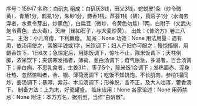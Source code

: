 序号：15947
名称：白矾丸
组成：白矾灰3钱，田父3钱，蛇蜕皮1条（炒令微黄），青黛1分，鹤虱1分，朱砂1分，麝香1钱，芦荟1钱（研），莨菪子1分（水淘去浮者，水煮令芽出，炒黑色），白扁豆（微炒，令黄色勿焦）1两，白附子（文武火炮令黄色，去火毒），天麻（锉如石子，与大麦炒黄）。
出处：《普济方》卷三八二。
主治：小儿脊疳，下利羸瘦。
加减：None
功效：None
用法用量：遇有患，依汤用使之，常服半钱或1字，米饮调下；妇人产妇亦可服之；慢惊搐搦，用麝香饮下，1日6次；急惊定后，用陈饭调下，惊吐不止，陈米饭调下；天柱倒脚，浓米饮下；夹伤寒发搐者，薄荷、葱白汤调下；疳气胀急，多渴者，百合汤调下；赤白痢，不思乳食者，生姜3片，枣子5个，陈米饭1合调下；发热面赤、浑身壮热、忽然惊叫者，金、银、薄荷汤调下；吃饭不知饥饱，不长肌肉，参柏1撮同炒，姜汤调下；暴泻，紫苏、木瓜汤调下；形神脱，言不正，及大人吐泻，藿香汤下。
制备方法：上为末，好瓷罐盛。
临床应用：None
各家论述：None
用药禁忌：None
附注：本方方名，据剂型，当作“白矾散”。
